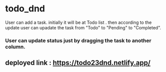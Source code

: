
# todo_dnd

User can add a task. initially it will be at  Todo list . then according to the update user can upadate the task from "Todo" to "Pending" to "Completed".

### User can update status just by dragging the task to another column.

## deployed link :  https://todo23dnd.netlify.app/